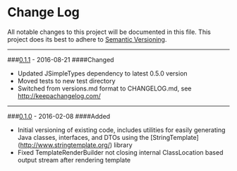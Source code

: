 # Change Log
All notable changes to this project will be documented in this file.
This project does its best to adhere to [Semantic Versioning](http://semver.org/).


--------
###[0.1.1](N/A) - 2016-08-21
####Changed
* Updated JSimpleTypes dependency to latest 0.5.0 version
* Moved tests to new test directory
* Switched from versions.md format to CHANGELOG.md, see http://keepachangelog.com/


--------
###[0.1.0](https://github.com/TeamworkGuy2/JTwg2Templating/commit/618810443726cd1239ed2524df26fc86abed4a1d) - 2016-02-08
####Added
* Initial versioning of existing code, includes utilities for easily generating Java classes, interfaces, and DTOs using the [StringTemplate] (http://www.stringtemplate.org/) library
* Fixed TemplateRenderBuilder not closing internal ClassLocation based output stream after rendering template
